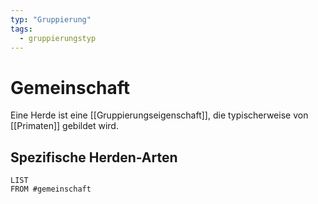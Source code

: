 ```yaml
---
typ: "Gruppierung"
tags:
  - gruppierungstyp
---
```


# Gemeinschaft

Eine Herde ist eine [[Gruppierungseigenschaft]], die typischerweise von [[Primaten]] gebildet wird.

## Spezifische Herden-Arten

```dataview
LIST
FROM #gemeinschaft 